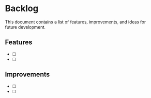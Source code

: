 # Backlog

This document contains a list of features, improvements, and ideas for future development.

## Features

- [ ]
- [ ]

## Improvements

- [ ]
- [ ]
